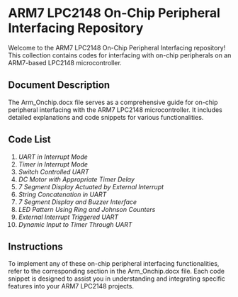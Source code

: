 # ARM7 LPC2148 On-Chip Peripheral Interfacing Repository

Welcome to the ARM7 LPC2148 On-Chip Peripheral Interfacing repository! This collection contains codes for interfacing with on-chip peripherals on an ARM7-based LPC2148 microcontroller. 
## Document Description

The Arm_Onchip.docx file serves as a comprehensive guide for on-chip peripheral interfacing with the ARM7 LPC2148 microcontroller. It includes detailed explanations and code snippets for various functionalities.

## Code List

1. *UART in Interrupt Mode*
2. *Timer in Interrupt Mode*
3. *Switch Controlled UART*
4. *DC Motor with Appropriate Timer Delay*
5. *7 Segment Display Actuated by External Interrupt*
6. *String Concatenation in UART*
7. *7 Segment Display and Buzzer Interface*
8. *LED Pattern Using Ring and Johnson Counters*
9. *External Interrupt Triggered UART*
10. *Dynamic Input to Timer Through UART*

## Instructions

To implement any of these on-chip peripheral interfacing functionalities, refer to the corresponding section in the Arm_Onchip.docx file. Each code snippet is designed to assist you in understanding and integrating specific features into your ARM7 LPC2148 projects.
